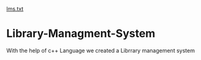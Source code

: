 [lms.txt](https://github.com/ankit123456271/Library-Managment-System/files/7082346/lms.txt)
# Library-Managment-System
With the help of c++ Language we created a Librrary management system
